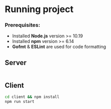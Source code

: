 # Running project
### Prerequisites:
* Installed **Node.js** version >= 10.19
* Installed **npm** version >= 6.14
* **Gofmt** & **ESLint** are used for code formatting

## Server
```bash

```

## Client
```bash
cd client && npm install
npm run start
```

